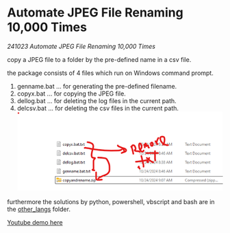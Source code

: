 # Automate JPEG File Renaming 10,000 Times
*241023 Automate JPEG File Renaming 10,000 Times*

copy a JPEG file to a folder by the pre-defined name in a csv file.

the package consists of 4 files which run on Windows command prompt.
1. genname.bat ... for generating the pre-defined filename.
2. copyx.bat ... for copying the JPEG file.
3. dellog.bat ... for deleting the log files in the current path.
4. delcsv.bat ... for deleting the csv files in the current path.
![package](resources/package_sent.png)

furthermore the solutions by python, powershell, vbscript and bash are in the [other_langs](src/other_langs/) folder. 

[Youtube demo here](https://youtu.be/Mwjq7R2btdM?si=Pa1_POSkPkyZhwDb)

